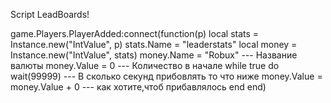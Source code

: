 Script LeadBoards!

game.Players.PlayerAdded:connect(function(p)
local stats = Instance.new("IntValue", p)
stats.Name = "leaderstats"
local money = Instance.new("IntValue", stats)
money.Name = "Robux" --- Название валюты
money.Value = 0  --- Количество в начале
while true do
wait(99999)  --- В сколько секунд прибовлять то что ниже
money.Value = money.Value + 0 --- как хотите,чтоб прибавлялось
end
end)
